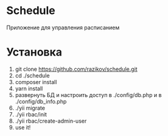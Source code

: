 # Schedule

Приложение для управления расписанием

# Установка

1. git clone https://github.com/razikov/schedule.git
2. cd ./schedule
3. composer install
4. yarn install
5. развернуть БД и настроить доступ в ./config/db.php и в ./config/db_info.php
5. ./yii migrate
6. ./yii rbac/init
7. ./yii rbac/create-admin-user
8. use it!